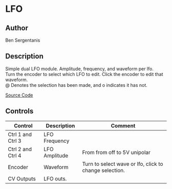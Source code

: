 # LFO

## Author

Ben Sergentanis

## Description

Simple dual LFO module. Amplitude, frequency, and waveform per lfo.  
Turn the encoder to select which LFO to edit. Click the encoder to edit that waveform.  
@ Denotes the selection has been made, and o indicates it has not.  

[Source Code](https://github.com/electro-smith/DaisyExamples/tree/master/patch/lfo)

## Controls

| Control | Description | Comment |
| --- | --- | --- |
| Ctrl 1 and Ctrl 3 | LFO Frequency |  |
| Ctrl 2 and Ctrl 4 | LFO Amplitude | From from off to 5V unipolar |
| Encoder | Waveform | Turn to select wave or lfo, click to change selection. |
| CV Outputs | LFO outs. | | 



